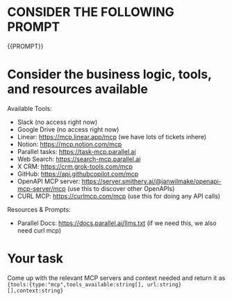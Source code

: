 # CONSIDER THE FOLLOWING PROMPT

{{PROMPT}}

# Consider the business logic, tools, and resources available

Available Tools:

- Slack (no access right now)
- Google Drive (no access right now)
- Linear: https://mcp.linear.app/mcp (we have lots of tickets inhere)
- Notion: https://mcp.notion.com/mcp
- Parallel tasks: https://task-mcp.parallel.ai
- Web Search: https://search-mcp.parallel.ai
- X CRM: https://crm.grok-tools.com/mcp
- GitHub: https://api.githubcopilot.com/mcp
- OpenAPI MCP server: https://server.smithery.ai/@janwilmake/openapi-mcp-server/mcp (use this to discover other OpenAPIs)
- CURL MCP: https://curlmcp.com/mcp (use this for doing any API calls)

Resources & Prompts:

<!-- If MCPs have them available they should be added as well, but it may require login -->

- Parallel Docs: https://docs.parallel.ai/llms.txt (if we need this, we also need curl mcp)

# Your task

Come up with the relevant MCP servers and context needed and return it as `{tools:{type:"mcp",tools_available:string[], url:string}[],context:string}`

